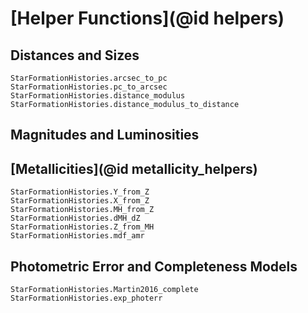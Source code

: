 # [Helper Functions](@id helpers)

## Distances and Sizes

```@docs
StarFormationHistories.arcsec_to_pc
StarFormationHistories.pc_to_arcsec
StarFormationHistories.distance_modulus
StarFormationHistories.distance_modulus_to_distance
```

## Magnitudes and Luminosities

## [Metallicities](@id metallicity_helpers)

```@docs
StarFormationHistories.Y_from_Z
StarFormationHistories.X_from_Z
StarFormationHistories.MH_from_Z
StarFormationHistories.dMH_dZ
StarFormationHistories.Z_from_MH
StarFormationHistories.mdf_amr
```

## Photometric Error and Completeness Models

```@docs
StarFormationHistories.Martin2016_complete
StarFormationHistories.exp_photerr
```